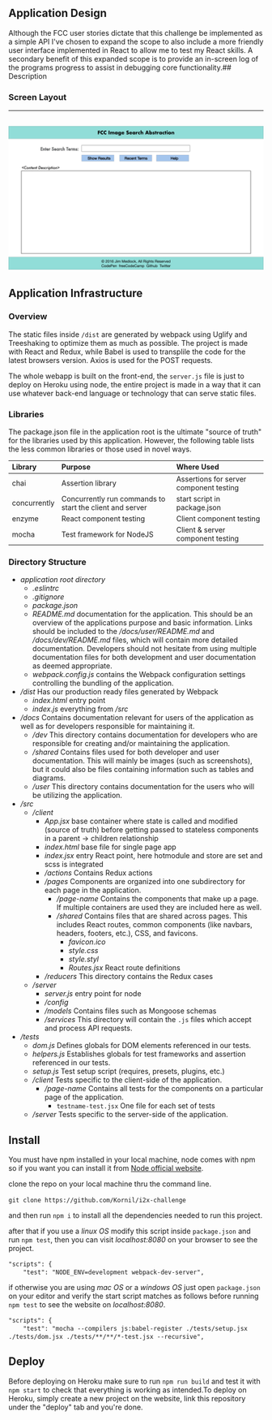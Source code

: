 ## Application Design

Although the FCC user stories dictate that this challenge be implemented as
a simple API I've chosen to expand the scope to also include a more friendly 
user interface implemented in React to allow me to test my React skills. A
secondary benefit of this expanded scope is to provide an in-screen log of
the programs progress to assist in debugging core functionality.## Description

### Screen Layout
---
![Screen Layout image](https://github.com/jdmedlock/imgabstract/blob/development/docs/shared/Image%20Search%20Abstraction.png "Screen Layout")
---

## Application Infrastructure

### Overview

The static files inside `/dist` are generated by webpack using Uglify and 
Treeshaking to optimize them as much as possible. The project is made with React 
and Redux, while Babel is used to transplile the code for the latest browsers 
version. Axios is used for the POST requests.

The whole webapp is built on the front-end, the `server.js` file is just to 
deploy on Heroku using node, the entire project is made in a way that it can use 
whatever back-end language or technology that can serve static files.

### Libraries

The package.json file in the application root is the ultimate "source of truth" 
for the libraries used by this application. However, the following table lists
the less common libraries or those used in novel ways.

| Library              | Purpose                    | Where Used                     
|:-------------------- |:-------------------------- |:-------------------------
| chai                 | Assertion library          | Assertions for server component testing
| concurrently         | Concurrently run commands to start the client and server | start script in package.json 
| enzyme               | React component testing    | Client component testing
| mocha                | Test framework for NodeJS  | Client & server component testing

### Directory Structure

- *application root directory*
  - *.eslintrc*
  - *.gitignore*
  - *package.json*
  - *README.md* documentation for the application. This should be an overview
  of the applications purpose and basic information. Links should be included
  to the */docs/user/README.md* and */docs/dev/README.md* files, which will
  contain more detailed documentation. Developers should not hesitate from 
  using multiple documentation files for both development and user documentation
  as deemed appropriate.
  - *webpack.config.js* contains the Webpack configuration settings controlling
  the bundling of the application.
- */dist* Has our production ready files generated by Webpack
  - *index.html* entry point
  - *index.js* everything from */src*
- */docs* Contains documentation relevant for users of the application as well
as for developers responsible for maintaining it.
  - */dev* This directory contains documentation for developers who are
  responsible for creating and/or maintaining the application.
  - */shared* Contains files used for both developer and user documentation. 
  This will mainly be images (such as screenshots), but it could also be files
  containing information such as tables and diagrams.
  - */user* This directory contains documentation for the users who will be
  utilizing the application.
- */src*
  - */client*
    - *App.jsx* base container where state is called and modified (source of 
    truth) before getting passed to stateless components in a parent -> children relationship
    - *index.html* base file for single page app
    - *index.jsx* entry React point, here hotmodule and store are set and scss 
    is integrated 
    - */actions* Contains Redux actions
    - */pages* Components are organized into one subdirectory for each page 
      in the application. 
      - */page-name* Contains the components that make up a page. If multiple containers
      are used they are included here as well.
      - */shared* Contains files that are shared across pages. This includes React routes,
      common components (like navbars, headers, footers, etc.), CSS, and favicons.
        - *favicon.ico*
        - *style.css*
        - *style.styl*
        - *Routes.jsx* React route definitions
    - */reducers* This directory contains the Redux cases
  - */server*
    - *server.js* entry point for node
    - */config*
    - */models* Contains files such as Mongoose schemas
    - */services* This directory will contain the `.js` files which accept
    and process API requests.
- */tests*
  - *dom.js* Defines globals for DOM elements referenced in our tests.
  - *helpers.js* Establishes globals for test frameworks and assertion referenced in our tests.
  - *setup.js* Test setup script (requires, presets, plugins, etc.)
  - */client* Tests specific to the client-side of the application.
    - */page-name* Contains all tests for the components on a particular page of the application.
      - `testname-test.jsx` One file for each set of tests
  - */server* Tests specific to the server-side of the application.

## Install

You must have npm installed in your local machine, node comes with npm so if you 
want you can install it from [Node official website](https://nodejs.org/en/).

clone the repo on your local machine thru the command line.

`git clone https://github.com/Kornil/i2x-challenge`

and then run `npm i` to install all the dependencies needed to run this project.

after that if you use a *linux OS* modify this script inside `package.json` and 
run `npm test`, then you can visit _localhost:8080_ on your browser to see the 
project.

```
"scripts": {
    "test": "NODE_ENV=development webpack-dev-server",
```

if otherwise you are using *mac OS* or a *windows OS* just open `package.json` 
on your editor and verify the start script matches as follows before running 
`npm test` to see the website on _localhost:8080_.

```
"scripts": {
    "test": "mocha --compilers js:babel-register ./tests/setup.jsx ./tests/dom.jsx ./tests/**/**/*-test.jsx --recursive",
```

## Deploy

Before deploying on Heroku make sure to run `npm run build` and test it with 
`npm start` to check that everything is working as intended.To deploy on Heroku, 
simply create a new project on the website, link this repository under the 
"deploy" tab and you're done.